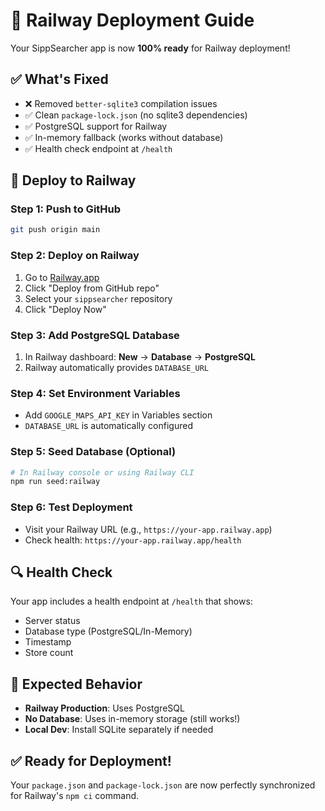 # 🚂 Railway Deployment Guide

Your SippSearcher app is now **100% ready** for Railway deployment!

## ✅ What's Fixed
- ❌ Removed `better-sqlite3` compilation issues
- ✅ Clean `package-lock.json` (no sqlite3 dependencies)
- ✅ PostgreSQL support for Railway
- ✅ In-memory fallback (works without database)
- ✅ Health check endpoint at `/health`

## 🚀 Deploy to Railway

### Step 1: Push to GitHub
```bash
git push origin main
```

### Step 2: Deploy on Railway
1. Go to [Railway.app](https://railway.app)
2. Click "Deploy from GitHub repo"
3. Select your `sippsearcher` repository
4. Click "Deploy Now"

### Step 3: Add PostgreSQL Database
1. In Railway dashboard: **New** → **Database** → **PostgreSQL**
2. Railway automatically provides `DATABASE_URL`

### Step 4: Set Environment Variables
- Add `GOOGLE_MAPS_API_KEY` in Variables section
- `DATABASE_URL` is automatically configured

### Step 5: Seed Database (Optional)
```bash
# In Railway console or using Railway CLI
npm run seed:railway
```

### Step 6: Test Deployment
- Visit your Railway URL (e.g., `https://your-app.railway.app`)
- Check health: `https://your-app.railway.app/health`

## 🔍 Health Check
Your app includes a health endpoint at `/health` that shows:
- Server status
- Database type (PostgreSQL/In-Memory)
- Timestamp
- Store count

## 🎯 Expected Behavior
- **Railway Production**: Uses PostgreSQL
- **No Database**: Uses in-memory storage (still works!)
- **Local Dev**: Install SQLite separately if needed

## ✅ Ready for Deployment!
Your `package.json` and `package-lock.json` are now perfectly synchronized for Railway's `npm ci` command. 
